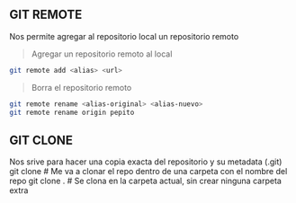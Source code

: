 ## GIT REMOTE
Nos permite agregar al repositorio local un repositorio remoto

>Agregar un repositorio remoto al local
```sh
git remote add <alias> <url>
```
> Borra el repositorio remoto

```sh
git remote rename <alias-original> <alias-nuevo>
git remote rename origin pepito
```
## GIT CLONE
Nos srive para hacer una copia exacta del repositorio y su metadata (.git)
git clone <url> # Me va a clonar el repo dentro de una carpeta con el nombre del repo
git clone <url> . # Se clona en la carpeta actual, sin crear ninguna carpeta extra 
